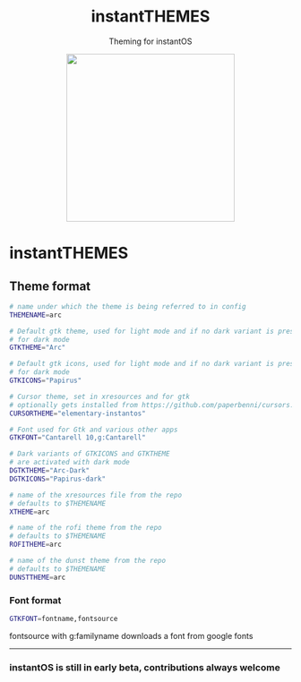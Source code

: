 <div align="center">
    <h1>instantTHEMES</h1>
    <p>Theming for instantOS</p>
    <img width="300" height="300" src="https://raw.githubusercontent.com/instantOS/instantLOGO/master/png/theme.png">
</div>

# instantTHEMES

## Theme format

```sh
# name under which the theme is being referred to in config
THEMENAME=arc

# Default gtk theme, used for light mode and if no dark variant is present also
# for dark mode
GTKTHEME="Arc"

# Default gtk icons, used for light mode and if no dark variant is present also
# for dark mode
GTKICONS="Papirus"

# Cursor theme, set in xresources and for gtk
# optionally gets installed from https://github.com/paperbenni/cursors.git
CURSORTHEME="elementary-instantos"

# Font used for Gtk and various other apps
GTKFONT="Cantarell 10,g:Cantarell"

# Dark variants of GTKICONS and GTKTHEME
# are activated with dark mode
DGTKTHEME="Arc-Dark"
DGTKICONS="Papirus-dark"

# name of the xresources file from the repo
# defaults to $THEMENAME
XTHEME=arc

# name of the rofi theme from the repo
# defaults to $THEMENAME
ROFITHEME=arc

# name of the dunst theme from the repo
# defaults to $THEMENAME
DUNSTTHEME=arc

```

### Font format

```sh
GTKFONT=fontname,fontsource
```

fontsource with g:familyname downloads a font from google fonts

--------

### instantOS is still in early beta, contributions always welcome
